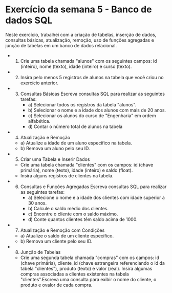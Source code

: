# Exercício da semana 5 - Banco de dados SQL

Neste exercício, trabalhei com a criação de tabelas, inserção de dados, consultas básicas, atualização, remoção, uso de funções agregadas e junção de tabelas em um banco de dados relacional. 

- 1. Crie uma tabela chamada "alunos" com os seguintes campos: id (inteiro), nome (texto), idade (inteiro) e curso (texto).
     
- 2. Insira pelo menos 5 registros de alunos na tabela que você criou no exercício anterior.
     
- 3. Consultas Básicas
     Escreva consultas SQL para realizar as seguintes tarefas:
     - a) Selecionar todos os registros da tabela "alunos".
     - b) Selecionar o nome e a idade dos alunos com mais de 20 anos.
     - c) Selecionar os alunos do curso de "Engenharia" em ordem alfabética.
     - d) Contar o número total de alunos na tabela
       
- 4. Atualização e Remoção
  - a) Atualize a idade de um aluno específico na tabela.
  - b) Remova um aluno pelo seu ID.
    
- 5. Criar uma Tabela e Inserir Dados
  - Crie uma tabela chamada "clientes" com os campos: id (chave primária), nome (texto), idade (inteiro) e saldo (float).
  - Insira alguns registros de clientes na tabela.
    
- 6. Consultas e Funções Agregadas
     Escreva consultas SQL para realizar as seguintes tarefas:
     - a) Selecione o nome e a idade dos clientes com idade superior a 30 anos.
     - b) Calcule o saldo médio dos clientes.
     - c) Encontre o cliente com o saldo máximo.
     - d) Conte quantos clientes têm saldo acima de 1000.
       
- 7. Atualização e Remoção com Condições
  - a) Atualize o saldo de um cliente específico.
  - b) Remova um cliente pelo seu ID.
    
- 8. Junção de Tabelas
  - Crie uma segunda tabela chamada "compras" com os campos: id (chave primária), cliente_id (chave estrangeira referenciando o id da tabela "clientes"), produto (texto) e valor (real).
    Insira algumas compras associadas a clientes existentes na tabela "clientes".Escreva uma consulta para exibir o nome do cliente, o produto e ovalor de cada compra.
